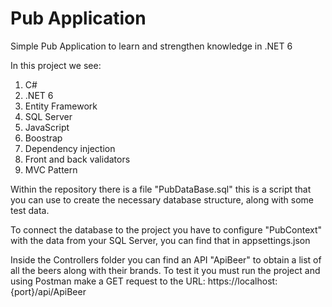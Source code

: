 # Pub Application

Simple Pub Application to learn and strengthen knowledge in .NET 6

In this project we see:
1. C#
2. .NET 6
3. Entity Framework
4. SQL Server
5. JavaScript
6. Boostrap
7. Dependency injection
8. Front and back validators
9. MVC Pattern

Within the repository there is a file "PubDataBase.sql" this is a script that you can use to create the necessary database structure, along with some test data.

To connect the database to the project you have to configure "PubContext" with the data from your SQL Server, you can find that in appsettings.json

Inside the Controllers folder you can find an API "ApiBeer" to obtain a list of all the beers along with their brands. To test it you must run the 
project and using Postman make a GET request to the URL: https://localhost:{port}/api/ApiBeer
